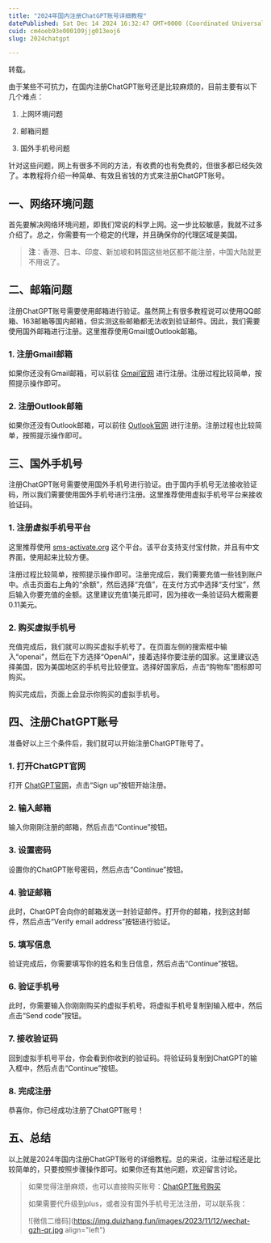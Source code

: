 ```yaml
---
title: "2024年国内注册ChatGPT账号详细教程"
datePublished: Sat Dec 14 2024 16:32:47 GMT+0000 (Coordinated Universal Time)
cuid: cm4oeb93e000109jjg013eoj6
slug: 2024chatgpt

---
```


转载。

由于某些不可抗力，在国内注册ChatGPT账号还是比较麻烦的，目前主要有以下几个难点：

1. 上网环境问题
    
2. 邮箱问题
    
3. 国外手机号问题
    

针对这些问题，网上有很多不同的方法，有收费的也有免费的，但很多都已经失效了。本教程将介绍一种简单、有效且省钱的方式来注册ChatGPT账号。

## 一、网络环境问题

首先要解决网络环境问题，即我们常说的科学上网。这一步比较敏感，我就不过多介绍了。总之，你需要有一个稳定的代理，并且确保你的代理区域是美国。

> **注**：香港、日本、印度、新加坡和韩国这些地区都不能注册，中国大陆就更不用说了。

## 二、邮箱问题

注册ChatGPT账号需要使用邮箱进行验证。虽然网上有很多教程说可以使用QQ邮箱、163邮箱等国内邮箱，但实测这些邮箱都无法收到验证邮件。因此，我们需要使用国外邮箱进行注册。这里推荐使用Gmail或Outlook邮箱。

### 1\. 注册Gmail邮箱

如果你还没有Gmail邮箱，可以前往 [Gmail官网](https://mail.google.com) 进行注册。注册过程比较简单，按照提示操作即可。

### 2\. 注册Outlook邮箱

如果你还没有Outlook邮箱，可以前往 [Outlook官网](https://outlook.live.com) 进行注册。注册过程也比较简单，按照提示操作即可。

## 三、国外手机号

注册ChatGPT账号需要使用国外手机号进行验证。由于国内手机号无法接收验证码，所以我们需要使用国外手机号进行注册。这里推荐使用虚拟手机号平台来接收验证码。

### 1\. 注册虚拟手机号平台

这里推荐使用 [sms-activate.org](http://sms-activate.org) 这个平台。该平台支持支付宝付款，并且有中文界面，使用起来比较方便。

注册过程比较简单，按照提示操作即可。注册完成后，我们需要充值一些钱到账户中。点击页面右上角的“余额”，然后选择“充值”，在支付方式中选择“支付宝”，然后输入你要充值的金额。这里建议充值1美元即可，因为接收一条验证码大概需要0.11美元。

### 2\. 购买虚拟手机号

充值完成后，我们就可以购买虚拟手机号了。在页面左侧的搜索框中输入“openai”，然后在下方选择“OpenAI”，接着选择你要注册的国家。这里建议选择美国，因为美国地区的手机号比较便宜。选择好国家后，点击“购物车”图标即可购买。

购买完成后，页面上会显示你购买的虚拟手机号。

## 四、注册ChatGPT账号

准备好以上三个条件后，我们就可以开始注册ChatGPT账号了。

### 1\. 打开ChatGPT官网

打开 [ChatGPT官网](https://chat.openai.com)，点击“Sign up”按钮开始注册。

### 2\. 输入邮箱

输入你刚刚注册的邮箱，然后点击“Continue”按钮。

### 3\. 设置密码

设置你的ChatGPT账号密码，然后点击“Continue”按钮。

### 4\. 验证邮箱

此时，ChatGPT会向你的邮箱发送一封验证邮件。打开你的邮箱，找到这封邮件，然后点击“Verify email address”按钮进行验证。

### 5\. 填写信息

验证完成后，你需要填写你的姓名和生日信息，然后点击“Continue”按钮。

### 6\. 验证手机号

此时，你需要输入你刚刚购买的虚拟手机号。将虚拟手机号复制到输入框中，然后点击“Send code”按钮。

### 7\. 接收验证码

回到虚拟手机号平台，你会看到你收到的验证码。将验证码复制到ChatGPT的输入框中，然后点击“Continue”按钮。

### 8\. 完成注册

恭喜你，你已经成功注册了ChatGPT账号！

## 五、总结

以上就是2024年国内注册ChatGPT账号的详细教程。总的来说，注册过程还是比较简单的，只要按照步骤操作即可。如果你还有其他问题，欢迎留言讨论。

> 如果觉得注册麻烦，也可以直接购买账号：[ChatGPT账号购买](https://duizhang.fun/product/chatgpt-account/)
> 
> 如果需要代升级到plus，或者没有国外手机号无法注册，可以联系我：
> 
> ![微信二维码](https://img.duizhang.fun/images/2023/11/12/wechat-gzh-qr.jpg align="left")